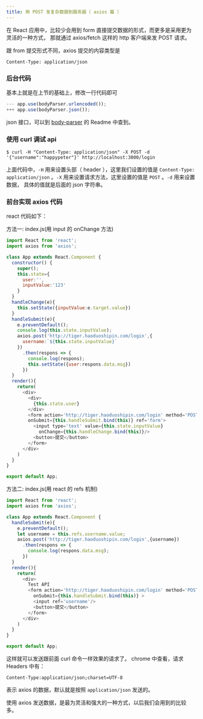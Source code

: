 ```yaml
---
title: 用 POST 发复杂数据到服务器（ axios 篇 ）
---
```


在 React 应用中，比较少会用到 form 直接提交数据的形式，而更多是采用更为灵活的一种方式， 那就通过 axios/fetch 这样的 http 客户端来发 POST 请求。

跟 from 提交形式不同，axios 提交的内容类型是

```
Content-Type: application/json
```

### 后台代码

基本上就是在上节的基础上，修改一行代码即可

```js
--- app.use(bodyParser.urlencoded());
+++ app.use(bodyParser.json());
```

json 接口，可以到 [body-parser](https://github.com/expressjs/body-parser) 的 Readme 中查到。

### 使用 curl 调试 api

```
$ curl -H "Content-Type: application/json" -X POST -d '{"username":"happypeter"}' http://localhost:3000/login
```

上面代码中，`-H` 用来设置头部（ header ），这里我们设置的值是 `Content-Type: application/json` 。`-X` 用来设置请求方法，这里设置的值是 `POST` 。`-d` 用来设置数据， 具体的值就是后面的 json 字符串。

### 前台实现 axios 代码

react 代码如下：

方法一: index.js(用 input 的 onChange 方法)

```js
import React from 'react';
import axios from 'axios';

class App extends React.Component {
  constructor() {
    super();
    this.state={
      user:'',
      inputValue:'123'
    }
  }
  handleChange(e){
    this.setState({inputValue:e.target.value})
  }
  handleSubmit(e){
    e.preventDefault();
    console.log(this.state.inputValue);
    axios.post('http://tiger.haoduoshipin.com/login',{
      username:`${this.state.inputValue}`
    })
      .then(respons => {
        console.log(respons);
        this.setState({user:respons.data.msg})
      })
  }
  render(){
    return(
      <div>
        <div>
          {this.state.user}
        </div>
        <form action='http://tiger.haoduoshipin.com/login' method='POST'
        onSubmit={this.handleSubmit.bind(this)} ref='form'>
          <input type='text' value={this.state.inputValue}
            onChange={this.handleChange.bind(this)}/>
          <button>提交</button>
        </form>
      </div>
    )
  }
}

export default App;
```

方法二: index.js(用 react 的 refs 机制)

```js
import React from 'react';
import axios from 'axios';

class App extends React.Component {
  handleSubmit(e){
    e.preventDefault();
    let username = this.refs.username.value;
    axios.post('http://tiger.haoduoshipin.com/login',{username})
      .then(respons => {
        console.log(respons.data.msg);
      })
  }
  render(){
    return(
      <div>
        Test API
        <form action='http://tiger.haoduoshipin.com/login' method='POST'
          onSubmit={this.handleSubmit.bind(this)} >
          <input ref='username'/>
          <button>提交</button>
        </form>
      </div>
    )
  }
}

export default App;
```

这样就可以发送跟前面 curl 命令一样效果的请求了。 chrome 中查看，请求 Headers 中有：

```
Content-Type:application/json;charset=UTF-8
```

表示 axios 的数据，默认就是按照 `application/json` 发送的。

使用 axios 发送数据，是最为灵活和强大的一种方式，以后我们会用到的比较多。
